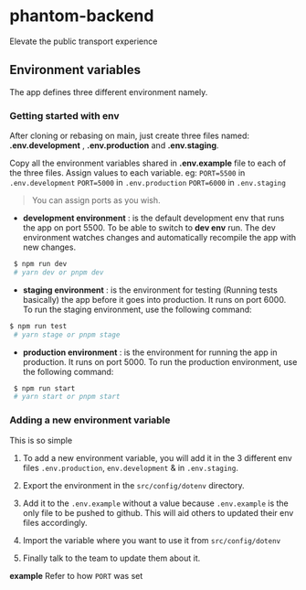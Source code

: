 # phantom-backend
Elevate the public transport experience  


## Environment variables

The app defines three different environment namely.

### Getting started with env 

After cloning or rebasing on main, just create three files named: **.env.development** , **.env.production** and **.env.staging**. 

Copy all the environment variables shared in **.env.example** file to each of the three files. Assign values to each variable. eg: 
`PORT=5500` in  `.env.development`
`PORT=5000` in `.env.production`
`PORT=6000` in `.env.staging`

> You can assign ports as you wish.

- **development environment**  : is the default development env that runs the app on port 5500. To be able to switch to **dev env** run. The dev environment watches changes and automatically recompile the app with new changes.

```sh
 $ npm run dev
 # yarn dev or pnpm dev
```

- **staging environment** : is the environment for testing (Running tests basically) the app before it goes into production. It runs on port 6000. To run the staging environment, use the following command:

```sh
$ npm run test
 # yarn stage or pnpm stage
```

- **production environment** : is the environment for running the app in production. It runs on port 5000. To run the production environment, use the following command:

```sh
 $ npm run start
 # yarn start or pnpm start
```

### Adding a new environment variable

This is so simple

1. To add a new environment variable, you will add it in the 3 different env files `.env.production`, `env.development` & in `.env.staging`.

2. Export the environment in the `src/config/dotenv` directory.

3. Add it to the `.env.example` without a value because `.env.example` is the only file to be pushed to github. This will aid others to updated their env files accordingly.

4. Import the variable where you want to use it from `src/config/dotenv`

4. Finally talk to the team to update them about it. 

**example** Refer to how `PORT` was set